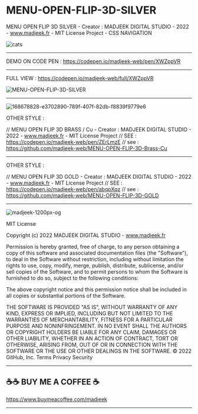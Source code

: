 # MENU-OPEN-FLIP-3D-SILVER
MENU OPEN FLIP 3D SILVER - Creator : MADJEEK DIGITAL STUDIO - 2022 - www.madjeek.fr - MIT License Project - CSS NAVIGATION

![cats](https://user-images.githubusercontent.com/83957788/174211445-a7bb6938-921f-4d87-85b2-61e45313dc16.jpg)
_____________

DEMO ON CODE PEN  : https://codepen.io/madjeek-web/pen/XWZppVR
______________

FULL VIEW : https://codepen.io/madjeek-web/full/XWZppVR

![MENU-OPEN-FLIP-3D-SILVER](https://user-images.githubusercontent.com/83957788/168563587-fe6cfc39-d9d7-4ab6-984f-25ca4f10f9ca.jpg)

____

![168678828-e3702890-789f-407f-82db-f8839f9779e6](https://user-images.githubusercontent.com/83957788/169740979-49ab5048-6950-49a0-8447-615c448d8c82.jpg)


OTHER STYLE :

// MENU OPEN FLIP 3D BRASS / Cu - Creator : MADJEEK DIGITAL STUDIO - 2022 - www.madjeek.fr - MIT License Project 
// SEE : https://codepen.io/madjeek-web/pen/ZErLmzE 
// see : https://github.com/madjeek-web/MENU-OPEN-FLIP-3D-Brass-Cu

____

OTHER STYLE :

// MENU OPEN FLIP 3D GOLD - Creator : MADJEEK DIGITAL STUDIO - 2022 - www.madjeek.fr - MIT License Project 
// SEE : https://codepen.io/madjeek-web/pen/abqpXqz 
// see : https://github.com/madjeek-web/MENU-OPEN-FLIP-3D-GOLD

____

![madjeek-1200px-og](https://user-images.githubusercontent.com/83957788/174204965-cd246cba-6142-49c4-b722-eee34685e753.jpg)

MIT License

Copyright (c) 2022 MADJEEK DIGITAL STUDIO - www.madjeek.fr

Permission is hereby granted, free of charge, to any person obtaining a copy
of this software and associated documentation files (the "Software"), to deal
in the Software without restriction, including without limitation the rights
to use, copy, modify, merge, publish, distribute, sublicense, and/or sell
copies of the Software, and to permit persons to whom the Software is
furnished to do so, subject to the following conditions:

The above copyright notice and this permission notice shall be included in all
copies or substantial portions of the Software.

THE SOFTWARE IS PROVIDED "AS IS", WITHOUT WARRANTY OF ANY KIND, EXPRESS OR
IMPLIED, INCLUDING BUT NOT LIMITED TO THE WARRANTIES OF MERCHANTABILITY,
FITNESS FOR A PARTICULAR PURPOSE AND NONINFRINGEMENT. IN NO EVENT SHALL THE
AUTHORS OR COPYRIGHT HOLDERS BE LIABLE FOR ANY CLAIM, DAMAGES OR OTHER
LIABILITY, WHETHER IN AN ACTION OF CONTRACT, TORT OR OTHERWISE, ARISING FROM,
OUT OF OR IN CONNECTION WITH THE SOFTWARE OR THE USE OR OTHER DEALINGS IN THE
SOFTWARE.
© 2022 GitHub, Inc.
Terms
Privacy
Security

_____

## ☕☕ BUY ME A COFFEE ☕
https://www.buymeacoffee.com/madjeek
___
